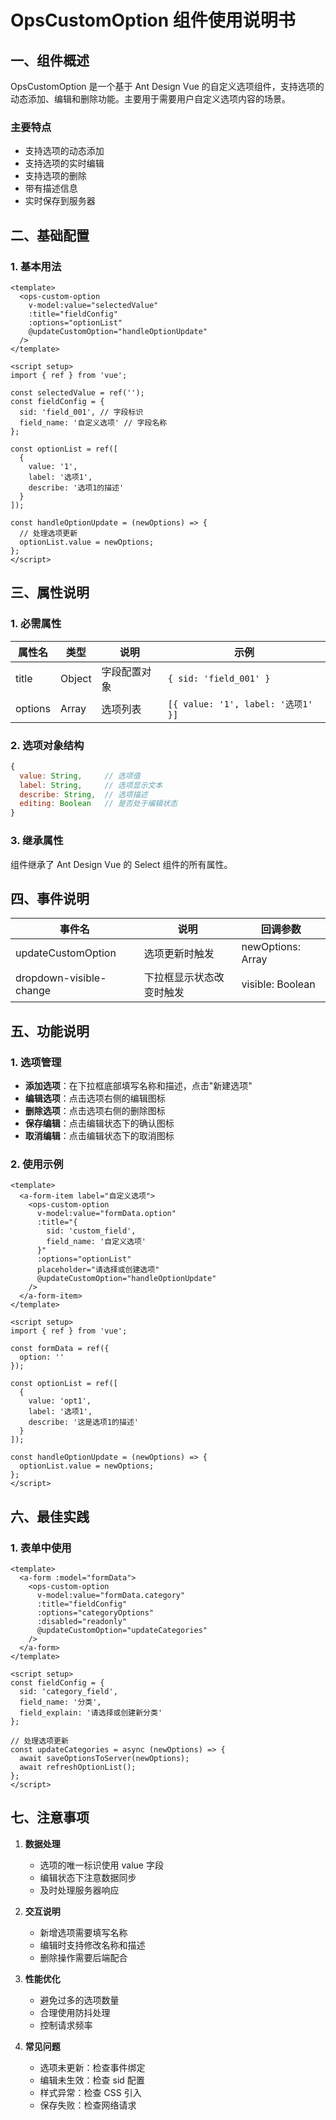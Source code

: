 # OpsCustomOption 组件使用说明书

## 一、组件概述

OpsCustomOption 是一个基于 Ant Design Vue 的自定义选项组件，支持选项的动态添加、编辑和删除功能。主要用于需要用户自定义选项内容的场景。

### 主要特点
- 支持选项的动态添加
- 支持选项的实时编辑
- 支持选项的删除
- 带有描述信息
- 实时保存到服务器

## 二、基础配置

### 1. 基本用法
```vue
<template>
  <ops-custom-option
    v-model:value="selectedValue"
    :title="fieldConfig"
    :options="optionList"
    @updateCustomOption="handleOptionUpdate"
  />
</template>

<script setup>
import { ref } from 'vue';

const selectedValue = ref('');
const fieldConfig = {
  sid: 'field_001', // 字段标识
  field_name: '自定义选项' // 字段名称
};

const optionList = ref([
  { 
    value: '1',
    label: '选项1',
    describe: '选项1的描述'
  }
]);

const handleOptionUpdate = (newOptions) => {
  // 处理选项更新
  optionList.value = newOptions;
};
</script>
```

## 三、属性说明

### 1. 必需属性
| 属性名 | 类型 | 说明 | 示例 |
|--------|------|------|------|
| title | Object | 字段配置对象 | `{ sid: 'field_001' }` |
| options | Array | 选项列表 | `[{ value: '1', label: '选项1' }]` |

### 2. 选项对象结构
```javascript
{
  value: String,     // 选项值
  label: String,     // 选项显示文本
  describe: String,  // 选项描述
  editing: Boolean   // 是否处于编辑状态
}
```

### 3. 继承属性
组件继承了 Ant Design Vue 的 Select 组件的所有属性。

## 四、事件说明

| 事件名 | 说明 | 回调参数 |
|--------|------|----------|
| updateCustomOption | 选项更新时触发 | newOptions: Array |
| dropdown-visible-change | 下拉框显示状态改变时触发 | visible: Boolean |

## 五、功能说明

### 1. 选项管理
- **添加选项**：在下拉框底部填写名称和描述，点击"新建选项"
- **编辑选项**：点击选项右侧的编辑图标
- **删除选项**：点击选项右侧的删除图标
- **保存编辑**：点击编辑状态下的确认图标
- **取消编辑**：点击编辑状态下的取消图标

### 2. 使用示例
```vue
<template>
  <a-form-item label="自定义选项">
    <ops-custom-option
      v-model:value="formData.option"
      :title="{
        sid: 'custom_field',
        field_name: '自定义选项'
      }"
      :options="optionList"
      placeholder="请选择或创建选项"
      @updateCustomOption="handleOptionUpdate"
    />
  </a-form-item>
</template>

<script setup>
import { ref } from 'vue';

const formData = ref({
  option: ''
});

const optionList = ref([
  {
    value: 'opt1',
    label: '选项1',
    describe: '这是选项1的描述'
  }
]);

const handleOptionUpdate = (newOptions) => {
  optionList.value = newOptions;
};
</script>
```

## 六、最佳实践

### 1. 表单中使用
```vue
<template>
  <a-form :model="formData">
    <ops-custom-option
      v-model:value="formData.category"
      :title="fieldConfig"
      :options="categoryOptions"
      :disabled="readonly"
      @updateCustomOption="updateCategories"
    />
  </a-form>
</template>

<script setup>
const fieldConfig = {
  sid: 'category_field',
  field_name: '分类',
  field_explain: '请选择或创建新分类'
};

// 处理选项更新
const updateCategories = async (newOptions) => {
  await saveOptionsToServer(newOptions);
  await refreshOptionList();
};
</script>
```

## 七、注意事项

1. **数据处理**
   - 选项的唯一标识使用 value 字段
   - 编辑状态下注意数据同步
   - 及时处理服务器响应

2. **交互说明**
   - 新增选项需要填写名称
   - 编辑时支持修改名称和描述
   - 删除操作需要后端配合

3. **性能优化**
   - 避免过多的选项数量
   - 合理使用防抖处理
   - 控制请求频率

4. **常见问题**
   - 选项未更新：检查事件绑定
   - 编辑未生效：检查 sid 配置
   - 样式异常：检查 CSS 引入
   - 保存失败：检查网络请求 